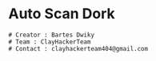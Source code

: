 # Auto Scan Dork

```
# Creator : Bartes Dwiky
# Team : ClayHackerTeam
# Contact : clayhackerteam404@gmail.com

```


